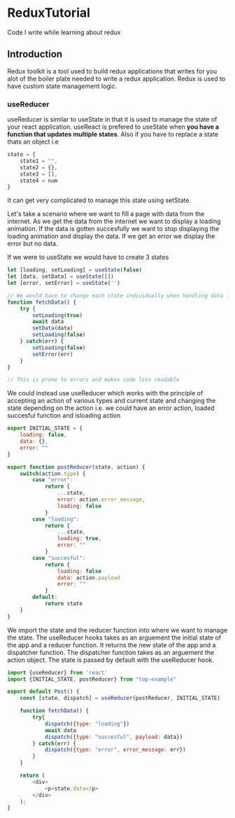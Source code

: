 # ReduxTutorial
Code I write while learning about redux

## Introduction
Redux toolkit is a tool used to build redux applications that writes for you alot of the boiler plate needed to write a redux application. Redux is used to have custom state management logic. 

### useReducer
useReducer is similar to useState in that it is used to manage the state of your react application. useReact is prefered to useState when **you have a function that updates multiple states**. Also if you have to replace a state thats an object i.e
```javascript
state = {
    state1 = "",
    state2 = {},
    state3 = [],
    state4 = num
}
```
It can get very complicated to manage this state using setState.

Let's take a scenario where we want to fill a page with data from the internet. As we get the data from the internet we want to display a loading animation. If the data is gotten succesfully we want to stop displaying the loading animation and display the data. If we get an error we display the error but no data. 

If we were to useState we would have to create 3 states
```javascript
let [loading, setLoading] = useState(false)
let [data, setData] = useState([])
let [error, setError] = useState('')

// We would have to change each state individually when handling data fetch
function fetchData() {
    try {
        setLoading(true)
        await data
        setData(data)
        setLoading(false)
    } catch(err) {
        setLoading(false)
        setError(err)
    }
}

// This is prone to errors and makes code less readable
```

We could instead use useReducer which works with the principle of accepting an action of various types and current state and changing the state depending on the action i.e. we could have an error action, loaded succesful function and isloading action
```javascript
export INITIAL_STATE = {
    loading: false,
    data: {},
    error: ""
}

export function postReducer(state, action) {
    switch(action.type) {
        case "error":
            return {
                ...state,
                error: action.error_message,
                loading: false
            }
        case "loading":
            return {
                ...state,
                loading: true,
                error: ""
            }
        case "succesful":
            return {
                loading: false
                data: action.payload
                error: ""
            }
        default:
            return state
    }
}
```
We import the state and the reducer function into where we want to manage the state. The useReducer hooks takes as an arguement the initial state of the app and a reducer function. It returns the new state of the app and a dispatcher function. The dispatcher function takes as an arguement the action object. The state is passed by default with the useReducer hook.
```javascript
import {useReducer} from 'react'
import {INITIAL_STATE, postReducer} from "top-example"

export default Post() {
    const [state, dispatch] = useReducer(postReducer, INITIAL_STATE)

    function fetchData() {
        try{
            dispatch({type: "loading"})
            await data
            dispatch({type: "succesful", payload: data})
        } catch(err) {
            dispatch({type: "error", error_message: err})
        }
    }

    return (
        <div>
            <p>state.data</p>
        </div>
    );
}
```